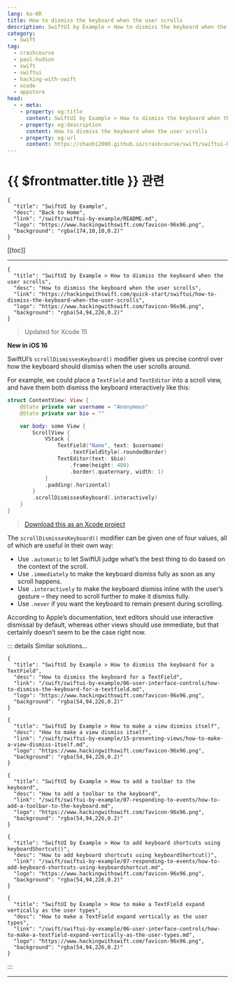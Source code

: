 ```yaml
---
lang: ko-KR
title: How to dismiss the keyboard when the user scrolls
description: SwiftUI by Example > How to dismiss the keyboard when the user scrolls
category:
  - Swift
tag: 
  - crashcourse
  - paul-hudson
  - swift
  - swiftui
  - hacking-with-swift
  - xcode
  - appstore
head:
  - - meta:
    - property: og:title
      content: SwiftUI by Example > How to dismiss the keyboard when the user scrolls
    - property: og:description
      content: How to dismiss the keyboard when the user scrolls
    - property: og:url
      content: https://chanhi2000.github.io/crashcourse/swift/swiftui-by-example/05-stacks-grids-scrollviews/how-to-dismiss-the-keyboard-when-the-user-scrolls.html
---
```


# {{ $frontmatter.title }} 관련

```component VPCard
{
  "title": "SwiftUI by Example",
  "desc": "Back to Home",
  "link": "/swift/swiftui-by-example/README.md",
  "logo": "https://www.hackingwithswift.com/favicon-96x96.png",
  "background": "rgba(174,10,10,0.2)"
}
```

[[toc]]

---

```component VPCard
{
  "title": "SwiftUI by Example > How to dismiss the keyboard when the user scrolls",
  "desc": "How to dismiss the keyboard when the user scrolls",
  "link": "https://hackingwithswift.com/quick-start/swiftui/how-to-dismiss-the-keyboard-when-the-user-scrolls",
  "logo": "https://www.hackingwithswift.com/favicon-96x96.png",
  "background": "rgba(54,94,226,0.2)"
}
```

> Updated for Xcode 15

**New in iOS 16**

SwiftUI’s `scrollDismissesKeyboard()` modifier gives us precise control over how the keyboard should dismiss when the user scrolls around.

For example, we could place a `TextField` and `TextEditor` into a scroll view, and have them both dismiss the keyboard interactively like this:

```swift
struct ContentView: View {
    @State private var username = "Anonymous"
    @State private var bio = ""

    var body: some View {
        ScrollView {
            VStack {
                TextField("Name", text: $username)
                    .textFieldStyle(.roundedBorder)
                TextEditor(text: $bio)
                    .frame(height: 400)
                    .border(.quaternary, width: 1)
            }
            .padding(.horizontal)
        }
        .scrollDismissesKeyboard(.interactively)
    }
}
```

> [<FontIcon icon="fas fa-file-zipper"/>Download this as an Xcode project](https://www.hackingwithswift.com/files/projects/swiftui/how-to-dismiss-the-keyboard-when-the-user-scrolls-1.zip)

The `scrollDismissesKeyboard()` modifier can be given one of four values, all of which are useful in their own way:

- Use `.automatic` to let SwiftUI judge what’s the best thing to do based on the context of the scroll.
- Use `.immediately` to make the keyboard dismiss fully as soon as any scroll happens.
- Use `.interactively` to make the keyboard dismiss inline with the user’s gesture – they need to scroll further to make it dismiss fully.
- Use `.never` if you want the keyboard to remain present during scrolling.

According to Apple’s documentation, text editors should use interactive dismissal by default, whereas other views should use immediate, but that certainly doesn’t seem to be the case right now.

::: details Similar solutions…

```component VPCard
{
  "title": "SwiftUI by Example > How to dismiss the keyboard for a TextField",
  "desc": "How to dismiss the keyboard for a TextField",
  "link": "/swift/swiftui-by-example/06-user-interface-controls/how-to-dismiss-the-keyboard-for-a-textfield.md",
  "logo": "https://www.hackingwithswift.com/favicon-96x96.png",
  "background": "rgba(54,94,226,0.2)"
}
```

```component VPCard
{
  "title": "SwiftUI by Example > How to make a view dismiss itself",
  "desc": "How to make a view dismiss itself",
  "link": "/swift/swiftui-by-example/15-presenting-views/how-to-make-a-view-dismiss-itself.md",
  "logo": "https://www.hackingwithswift.com/favicon-96x96.png",
  "background": "rgba(54,94,226,0.2)"
}
```

```component VPCard
{
  "title": "SwiftUI by Example > How to add a toolbar to the keyboard",
  "desc": "How to add a toolbar to the keyboard",
  "link": "/swift/swiftui-by-example/07-responding-to-events/how-to-add-a-toolbar-to-the-keyboard.md",
  "logo": "https://www.hackingwithswift.com/favicon-96x96.png",
  "background": "rgba(54,94,226,0.2)"
}
```

```component VPCard
{
  "title": "SwiftUI by Example > How to add keyboard shortcuts using keyboardShortcut()",
  "desc": "How to add keyboard shortcuts using keyboardShortcut()",
  "link": "/swift/swiftui-by-example/07-responding-to-events/how-to-add-keyboard-shortcuts-using-keyboardshortcut.md",
  "logo": "https://www.hackingwithswift.com/favicon-96x96.png",
  "background": "rgba(54,94,226,0.2)"
}
```

```component VPCard
{
  "title": "SwiftUI by Example > How to make a TextField expand vertically as the user types",
  "desc": "How to make a TextField expand vertically as the user types",
  "link": "/swift/swiftui-by-example/06-user-interface-controls/how-to-make-a-textfield-expand-vertically-as-the-user-types.md",
  "logo": "https://www.hackingwithswift.com/favicon-96x96.png",
  "background": "rgba(54,94,226,0.2)"
}
```

:::

---

<TagLinks />